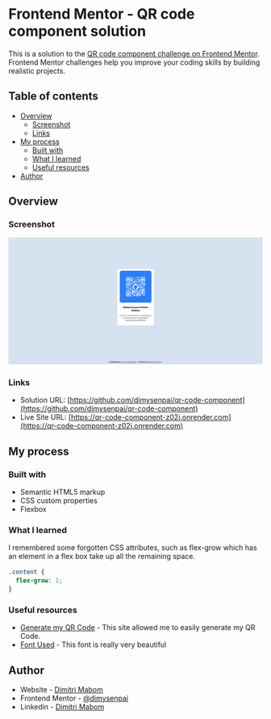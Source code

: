 # Frontend Mentor - QR code component solution

This is a solution to the [QR code component challenge on Frontend Mentor](https://www.frontendmentor.io/challenges/qr-code-component-iux_sIO_H). Frontend Mentor challenges help you improve your coding skills by building realistic projects.

## Table of contents

- [Overview](#overview)
  - [Screenshot](#screenshot)
  - [Links](#links)
- [My process](#my-process)
  - [Built with](#built-with)
  - [What I learned](#what-i-learned)
  - [Useful resources](#useful-resources)
- [Author](#author)

## Overview

### Screenshot

![](./images/screenshots/screenshot1.png)

### Links

- Solution URL: [https://github.com/dimysenpai/qr-code-component](https://github.com/dimysenpai/qr-code-component)
- Live Site URL: [https://qr-code-component-z02j.onrender.com](https://qr-code-component-z02j.onrender.com)

## My process

### Built with

- Semantic HTML5 markup
- CSS custom properties
- Flexbox

### What I learned

I remembered some forgotten CSS attributes, such as flex-grow which has an element in a flex box take up all the remaining space.

```css
.content {
  flex-grow: 1;
}
```

### Useful resources

- [Generate my QR Code](https://myqrcode.com/) - This site allowed me to easily generate my QR Code.
- [Font Used](https://fonts.google.com/specimen/Outfit) - This font is really very beautiful

## Author

- Website - [Dimitri Mabom](https://github.com/dimysenpai)
- Frontend Mentor - [@dimysenpai](https://www.frontendmentor.io/profile/dimysenpai)
- Linkedin - [Dimitri Mabom](https://www.linkedin.com/in/dimitri-mabom/)
